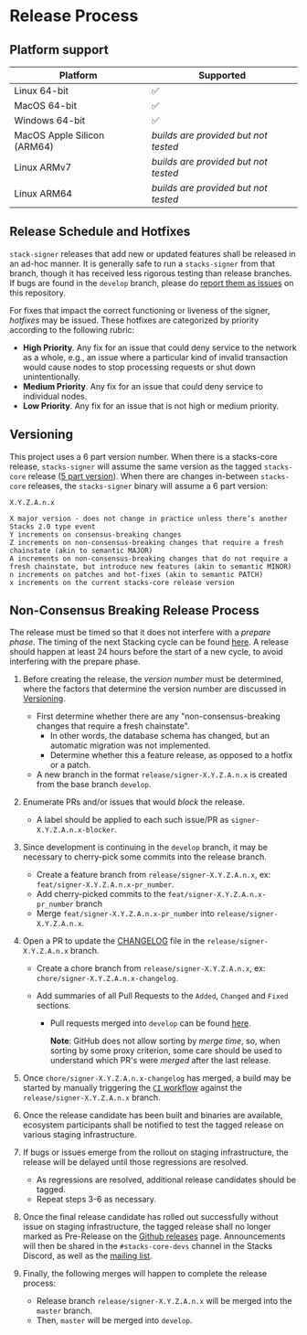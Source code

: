 # Release Process

## Platform support

| Platform                    | Supported                            |
| --------------------------- | ------------------------------------ |
| Linux 64-bit                | :white_check_mark:                   |
| MacOS 64-bit                | :white_check_mark:                   |
| Windows 64-bit              | :white_check_mark:                   |
| MacOS Apple Silicon (ARM64) | _builds are provided but not tested_ |
| Linux ARMv7                 | _builds are provided but not tested_ |
| Linux ARM64                 | _builds are provided but not tested_ |

## Release Schedule and Hotfixes

`stack-signer` releases that add new or updated features shall be released in an ad-hoc manner.
It is generally safe to run a `stacks-signer` from that branch, though it has received less rigorous testing than release branches.
If bugs are found in the `develop` branch, please do [report them as issues](https://github.com/stacks-network/stacks-core/issues) on this repository.

For fixes that impact the correct functioning or liveness of the signer, _hotfixes_ may be issued. These hotfixes are categorized by priority
according to the following rubric:

- **High Priority**. Any fix for an issue that could deny service to the network as a whole, e.g., an issue where a particular kind of invalid transaction would cause nodes to stop processing requests or shut down unintentionally.
- **Medium Priority**. Any fix for an issue that could deny service to individual nodes.
- **Low Priority**. Any fix for an issue that is not high or medium priority.

## Versioning

This project uses a 6 part version number.
When there is a stacks-core release, `stacks-signer` will assume the same version as the tagged `stacks-core` release ([5 part version](../docs/release-process.md#versioning)).
When there are changes in-between `stacks-core` releases, the `stacks-signer` binary will assume a 6 part version:

```
X.Y.Z.A.n.x

X major version - does not change in practice unless there’s another Stacks 2.0 type event
Y increments on consensus-breaking changes
Z increments on non-consensus-breaking changes that require a fresh chainstate (akin to semantic MAJOR)
A increments on non-consensus-breaking changes that do not require a fresh chainstate, but introduce new features (akin to semantic MINOR)
n increments on patches and hot-fixes (akin to semantic PATCH)
x increments on the current stacks-core release version
```

## Non-Consensus Breaking Release Process

The release must be timed so that it does not interfere with a _prepare phase_.
The timing of the next Stacking cycle can be found [here](https://stx.eco/dao/tools?tool=2).
A release should happen at least 24 hours before the start of a new cycle, to avoid interfering with the prepare phase.

1. Before creating the release, the _version number_ must be determined, where the factors that determine the version number are discussed in [Versioning](#versioning).

   - First determine whether there are any "non-consensus-breaking changes that require a fresh chainstate".
     - In other words, the database schema has changed, but an automatic migration was not implemented.
     - Determine whether this a feature release, as opposed to a hotfix or a patch.
   - A new branch in the format `release/signer-X.Y.Z.A.n.x` is created from the base branch `develop`.

2. Enumerate PRs and/or issues that would _block_ the release.

   - A label should be applied to each such issue/PR as `signer-X.Y.Z.A.n.x-blocker`.

3. Since development is continuing in the `develop` branch, it may be necessary to cherry-pick some commits into the release branch.

   - Create a feature branch from `release/signer-X.Y.Z.A.n.x`, ex: `feat/signer-X.Y.Z.A.n.x-pr_number`.
   - Add cherry-picked commits to the `feat/signer-X.Y.Z.A.n.x-pr_number` branch
   - Merge `feat/signer-X.Y.Z.A.n.x-pr_number` into `release/signer-X.Y.Z.A.n.x`.

4. Open a PR to update the [CHANGELOG](./CHANGELOG.md) file in the `release/signer-X.Y.Z.A.n.x` branch.

   - Create a chore branch from `release/signer-X.Y.Z.A.n.x`, ex: `chore/signer-X.Y.Z.A.n.x-changelog`.
   - Add summaries of all Pull Requests to the `Added`, `Changed` and `Fixed` sections.

     - Pull requests merged into `develop` can be found [here](https://github.com/stacks-network/stacks-core/pulls?q=is%3Apr+is%3Aclosed+base%3Adevelop+sort%3Aupdated-desc).

       **Note**: GitHub does not allow sorting by _merge time_, so, when sorting by some proxy criterion, some care should be used to understand which PR's were _merged_ after the last release.

5. Once `chore/signer-X.Y.Z.A.n.x-changelog` has merged, a build may be started by manually triggering the [`CI` workflow](../.github/workflows/ci.yml) against the `release/signer-X.Y.Z.A.n.x` branch.

6. Once the release candidate has been built and binaries are available, ecosystem participants shall be notified to test the tagged release on various staging infrastructure.

7. If bugs or issues emerge from the rollout on staging infrastructure, the release will be delayed until those regressions are resolved.

   - As regressions are resolved, additional release candidates should be tagged.
   - Repeat steps 3-6 as necessary.

8. Once the final release candidate has rolled out successfully without issue on staging infrastructure, the tagged release shall no longer marked as Pre-Release on the [Github releases](https://github.com/stacks-network/stacks-core/releases/) page.
   Announcements will then be shared in the `#stacks-core-devs` channel in the Stacks Discord, as well as the [mailing list](https://groups.google.com/a/stacks.org/g/announce).

9. Finally, the following merges will happen to complete the release process:
   - Release branch `release/signer-X.Y.Z.A.n.x` will be merged into the `master` branch.
   - Then, `master` will be merged into `develop`.

